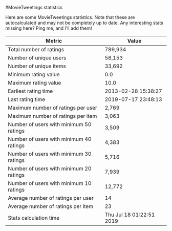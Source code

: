 #MovieTweetings statistics

Here are some MovieTweetings statistics. Note that these are autocalculated and may not be completely up to date. Any interesting stats missing here? Ping me, and I'll add them!

Metric | Value
--- | ---
Total number of ratings                 | 789,934
Number of unique users                  | 58,153
Number of unique items                  | 33,692
Minimum rating value                    | 0.0
Maximum rating value                    | 10.0
Earliest rating time                    | 2013-02-28 15:38:27
Last rating time                        | 2019-07-17 23:48:13
Maximum number of ratings per user      | 2,769
Maximum number of ratings per item      | 3,063
Number of users with minimum 50 ratings | 3,509
Number of users with minimum 40 ratings | 4,383
Number of users with minimum 30 ratings | 5,716
Number of users with minimum 20 ratings | 7,939
Number of users with minimum 10 ratings | 12,772
Average number of ratings per user      | 14
Average number of ratings per item      | 23
Stats calculation time                  | Thu Jul 18 01:22:51 2019


